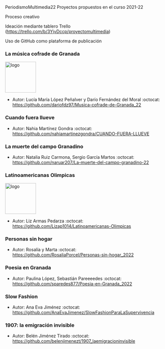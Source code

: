 
PeriodismoMultimedia22
Proyectos propuestos en el curso 2021-22

Proceso creativo

Ideación mediante tablero Trello (https://trello.com/b/3YjvDccp/proyectomultimedia)

Uso de GitHub como plataforma de publicación


### La música cofrade de Granada
<img src="https://github.com/dariofdz97/Musica-cofrade-de-Granada_22/raw/master/Banner%20música%20cofrade%20Granadina%20(2).png" alt="logo" width="100"/>

* Autor: Lucía María López Peñalver y Darío Fernández del Moral
:octocat: https://github.com/dariofdz97/Musica-cofrade-de-Granada_22 

### Cuando fuera llueve
* Autor: Nahia Martínez Gondra
:octocat: https://github.com/nahiamartinezgondra/CUANDO-FUERA-LLUEVE

### La muerte del campo Granadino


* Autor: Natalia Ruiz Carmona, Sergio García Martos
:octocat: https://github.com/naruar207/La-muerte-del-campo-granadino-22


### Latinoamericanas Olimpicas
<img src="https://user-images.githubusercontent.com/56308067/160888051-84a22dc6-d674-4892-92f2-453e5fe52959.png" alt="logo" width="100"/>

* Autor: Liz Armas Pedarza
:octocat: https://github.com/Lizap1014/Latinoamericanas-Olimpicas

### Personas sin hogar
* Autor: Rosalía y Marta
:octocat: https://github.com/RosaliaPorcel/Personas-sin-hogar_2022 

### Poesia en Granada
* Autor: Paulina López, Sebastián Pareeeedes
:octocat: https://github.com/sparedes877/Poesia-en-Granada_2022

### Slow Fashion 

* Autor: Ana Eva Jiménez 
:octocat: https://github.com/AnaEvaJimenez/SlowFashionParaLaSupervivencia

### 1907: la emigración invisible
* Autor: Belén Jiménez Tirado
:octocat: https://github.com/belenjimenezt/1907_laemigracioninvisible


